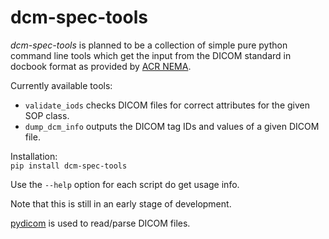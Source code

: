 # dcm-spec-tools

*dcm-spec-tools* is planned to be a collection of simple pure python command line tools which get the input from 
the DICOM standard in docbook format as provided by [ACR NEMA](http://medical.nema.org/).

Currently available tools:  
* `validate_iods` checks DICOM files for correct attributes for the given SOP class.  
* `dump_dcm_info` outputs the DICOM tag IDs and values of a given DICOM file.


Installation:  
`pip install dcm-spec-tools`  

Use the `--help` option for each script do get usage info.

Note that this is still in an early stage of development.

[pydicom](https://github.com/darcymason/pydicom) is used to read/parse DICOM files.
